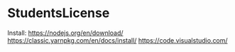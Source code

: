 # StudentsLicense

Install:
https://nodejs.org/en/download/
https://classic.yarnpkg.com/en/docs/install/
https://code.visualstudio.com/